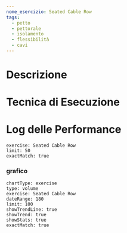 ```yaml
---
nome_esercizio: Seated Cable Row
tags:
  - petto
  - pettorale
  - isolamento
  - flessibilità
  - cavi
---
```


# Descrizione

# Tecnica di Esecuzione

# Log delle Performance

```workout-log
exercise: Seated Cable Row
limit: 50
exactMatch: true
```

### grafico

```workout-chart
chartType: exercise
type: volume
exercise: Seated Cable Row
dateRange: 180
limit: 100
showTrendLine: true
showTrend: true
showStats: true
exactMatch: true
```
